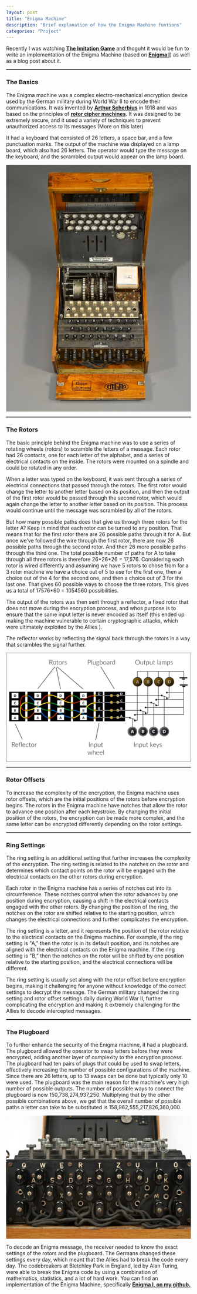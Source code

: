 ```yaml
---
layout: post
title: "Enigma Machine"
description: "Brief explanation of how the Enigma Machine funtions"
categories: "Project"
---
```


<style type="text/css">

.center {
  display: block;
  margin-left: auto;
  margin-right: auto;
}


table {
  font-family: arial, sans-serif;
  border-collapse: collapse;
  width: 100%;
}

td, th {
  border: 1px solid #000;
  text-align: center;
  padding: 8px;
}

tr:nth-child(1) {
  background-color: #ddd;
}

</style>

<title>Enigma Machine - LostMyPlaintext</title>
<p>Recently I was watching <a href="https://en.wikipedia.org/wiki/The_Imitation_Game"><b>The Imitation Game</b></a> and thoguht it would be fun to write an implementation of the Enigma Machine (based on <a href="https://en.wikipedia.org/wiki/Enigma_I"><b> Enigma I</b></a>) as well as a blog post about it.</p> 

<hr style="border-top:1px solid #28323C;">
<p><h3>The Basics</h3></p>
<p></p>
<p>The Enigma machine was a complex electro-mechanical encryption device used by the German military during World War II to encode their communications. It was invented by <a href="https://en.wikipedia.org/wiki/Arthur_Scherbius"> <b>Arthur Scherbius</b></a> in 1918 and was based on the principles of <a href="https://en.wikipedia.org/wiki/Rotor_machine"><b>rotor cipher machines</b></a>. It was designed to be extremely secure, and it used a variety of techniques to prevent unauthorized access to its messages (More on this later)</p>
<p>It had a keyboard that consisted of 26 letters, a space bar, and a few punctuation marks. The output of the machine was displayed on a lamp board, which also had 26 letters. The operator would type the message on the keyboard, and the scrambled output would appear on the lamp board.</p>

<img class="center" src="/assets/images/enigma1.jpeg">
<hr style="border-top:1px solid #28323C;">
<p><h3>The Rotors</h3></p>
<p></p>
<p>The basic principle behind the Enigma machine was to use a series of rotating wheels (rotors) to scramble the letters of a message. Each rotor had 26 contacts, one for each letter of the alphabet, and a series of electrical contacts on the inside. The rotors were mounted on a spindle and could be rotated in any order.</p>

<p>When a letter was typed on the keyboard, it was sent through a series of electrical connections that passed through the rotors. The first rotor would change the letter to another letter based on its position, and then the output of the first rotor would be passed through the second rotor, which would again change the letter to another letter based on its position. This process would continue until the message was scrambled by all of the rotors.</p>
<p>But how many possible paths does that give us through three rotors for the letter A? Keep in mind that each rotor can be turned to any position. That means that for the first rotor there are 26 possible paths through it for A. But once we’ve followed the wire through the first rotor, there are now 26 possible paths through the second rotor. And then 26 more possible paths through the third one. The total possible number of paths for A to take through all three rotors is therefore 26*26*26 = 17,576. Considering each rotor is wired differently and assuming we have 5 rotors to chose from for a 3 roter machine we have a choice out of 5 to use for the first one, then a choice out of the 4 for the second one, and then a choice out of 3 for the last one. That gives 60 possible ways to choose the three rotors. This gives us a total of 17576*60 = 1054560 possibilities.</p>


<p>The output of the rotors was then sent through a reflector, a fixed rotor that does not move during the encryption process, and whos purpose is to ensure that the same input letter is never encoded as itself (this ended up making the machine vulnerable to certain cryptographic attacks, which were ultimately exploited by the Allies ).

The reflector works by reflecting the signal back through the rotors in a way that scrambles the signal further.</p>


<img class="center" src="/assets/images/enigma2.png">

<hr style="border-top:1px solid #28323C;">
<!-- Rotor offsets--->
<p><h3>Rotor Offsets</h3></p>
<p></p>
<p>To increase the complexity of the encryption, the Enigma machine uses rotor offsets, which are the initial positions of the rotors before encryption begins. The rotors in the Enigma machine have notches that allow the rotor to advance one position after each keystroke. By changing the initial position of the rotors, the encryption can be made more complex, and the same letter can be encrypted differently depending on the rotor settings.</p>
<hr style="border-top:1px solid #28323C;">
<!-- Ring Settings --->
<p><h3>Ring Settings</h3></p>
<p></p>
<p>The ring setting is an additional setting that further increases the complexity of the encryption. The ring setting is related to the notches on the rotor and determines which contact points on the rotor will be engaged with the electrical contacts on the other rotors during encryption.

Each rotor in the Enigma machine has a series of notches cut into its circumference. These notches control when the rotor advances by one position during encryption, causing a shift in the electrical contacts engaged with the other rotors. By changing the position of the ring, the notches on the rotor are shifted relative to the starting position, which changes the electrical connections and further complicates the encryption.

The ring setting is a letter, and it represents the position of the rotor relative to the electrical contacts on the Enigma machine. For example, if the ring setting is "A," then the rotor is in its default position, and its notches are aligned with the electrical contacts on the Enigma machine. If the ring setting is "B," then the notches on the rotor will be shifted by one position relative to the starting position, and the electrical connections will be different.

The ring setting is usually set along with the rotor offset before encryption begins, making it challenging for anyone without knowledge of the correct settings to decrypt the message. The German military changed the ring setting and rotor offset settings daily during World War II, further complicating the encryption and making it extremely challenging for the Allies to decode intercepted messages.</p>


<hr style="border-top:1px solid #28323C;">
<p><h3>The Plugboard</h3></p>
<p></p>
<p>To further enhance the security of the Enigma machine, it had a plugboard. The plugboard allowed the operator to swap letters before they were encrypted, adding another layer of complexity to the encryption process. The plugboard had ten pairs of plugs that could be used to swap letters, effectively increasing the number of possible configurations of the machine. Since there are 26 letters, up to 13 swaps can be done but typically only 10 were used. The plugboard was the main reason for the machine's very high number of possible outputs. The number of possible ways to connect the plugboard is now 150,738,274,937,250. Multiplying that by the other possible combinations above, we get that the overall number of possible paths a letter can take to be substituted is 158,962,555,217,826,360,000.</p>

<img class="center" src="/assets/images/enigma3.jpg">


<p>To decode an Enigma message, the receiver needed to know the exact settings of the rotors and the plugboard. The Germans changed these settings every day, which meant that the Allies had to break the code every day. The codebreakers at Bletchley Park in England, led by Alan Turing, were able to break the Enigma code by using a combination of mathematics, statistics, and a lot of hard work. You can find an implementation of the Enigma Machine, specifically <a href="https://github.com/0xA2/Enigma-Machine"><b> Enigma I, on my github. </b></a></p>

<p></p>
